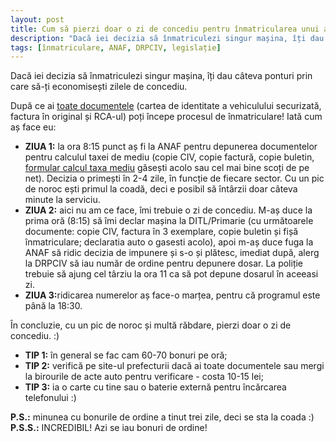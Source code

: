 ```yaml
---
layout: post
title: Cum să pierzi doar o zi de concediu pentru înmatricularea unui autoturism nou în București
description: "Dacă iei decizia să înmatriculezi singur mașina, îți dau câteva ponturi prin care să-ți economisești zilele de concediu."
tags: [înmatriculare, ANAF, DRPCIV, legislație]
---
```


Dacă iei decizia să înmatriculezi singur mașina, îți dau câteva ponturi prin care să-ți economisești zilele de concediu.

După ce ai [toate documentele](http://prefecturabucuresti.ro/?d=serviciu_inmatriculare&sub=neinmatriculat_romania_ue) (cartea de identitate a vehiculului securizată, factura în original și RCA-ul) poți începe procesul de înmatriculare! Iată cum aș face eu:

* <b>ZIUA 1:</b> la ora 8:15 punct aș fi la ANAF pentru depunerea documentelor pentru calculul taxei de mediu (copie CIV, copie factură, copie buletin, [formular calcul taxa mediu](https://static.anaf.ro/static/10/Anaf/legislatie/Anexa2_poluare.pdf) găsești acolo sau cel mai bine scoți de pe net). Decizia o primești în 2-4 zile, în funcție de fiecare sector. Cu un pic de noroc ești primul la coadă, deci e posibil să întârzii doar câteva minute la serviciu.
* <b>ZIUA 2:</b> aici nu am ce face, îmi trebuie o zi de concediu. M-aș duce la prima oră (8:15) să îmi declar mașina la DITL/Primarie (cu următoarele documente: copie CIV, factura în 3 exemplare, copie buletin și fișă înmatriculare; declaratia auto o gasesti acolo), apoi m-aș duce fuga la ANAF să ridic decizia de impunere și s-o și plătesc, imediat după, alerg la DRPCIV să iau număr de ordine pentru depunere dosar. La poliție trebuie să ajung cel târziu la ora 11 ca să pot depune dosarul în aceeasi zi.
* <b>ZIUA 3:</b>ridicarea numerelor aș face-o  marțea, pentru că programul este până la 18:30.

În concluzie, cu un pic de noroc și multă răbdare, pierzi doar o zi de concediu. :)

* <b>TIP 1:</b> în general se fac cam 60-70 bonuri pe oră;
* <b>TIP 2:</b> verifică pe site-ul prefecturii dacă ai toate documentele sau mergi la birourile de acte auto pentru verificare - costa 10-15 lei;
* <b>TIP 3:</b> ia o carte cu tine sau o baterie externă pentru încărcarea telefonului :)

<b>P.S.:</b> minunea cu bonurile de ordine a tinut trei zile, deci se sta la coada :)
<b>P.S.S.:</b> INCREDIBIL! Azi se iau bonuri de ordine!
